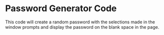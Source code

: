 # Password Generator  Code
This code will create a random password with the selections made in the window prompts and display the password on the blank space in the page.
